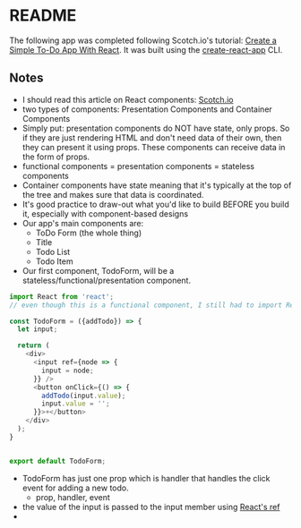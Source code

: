 # README

The following app was completed following Scotch.io's tutorial: 
[Create a Simple To-Do App With React](https://scotch.io/tutorials/create-a-simple-to-do-app-with-react).  It was built using the [create-react-app](https://github.com/facebookincubator/create-react-app) CLI.

## Notes
- I should read this article on React components: [Scotch.io](https://scotch.io/tutorials/reactjs-components-learning-the-basics)
- two types of components: Presentation Components and Container Components
- Simply put: presentation components do NOT have state, only props.  So if they are just
rendering HTML and don't need data of their own, then they can present it using props.  These
components can receive data in the form of props.
- functional components = presentation components = stateless components
- Container components have state meaning that it's typically at the top of the tree and 
makes sure that data is coordinated.
- It's good practice to draw-out what you'd like to build BEFORE you build it, especially with
component-based designs 
- Our app's main components are:
  - ToDo Form (the whole thing)
  - Title
  - Todo List
  - Todo Item
- Our first component, TodoForm, will be a stateless/functional/presentation component.
```javascript
import React from 'react';
// even though this is a functional component, I still had to import React

const TodoForm = ({addTodo}) => {
  let input;

  return (
    <div>
      <input ref={node => {
        input = node;
      }} />
      <button onClick={() => {
        addTodo(input.value);
        input.value = '';
      }}>+</button>
    </div>
  );
}


export default TodoForm;
```
- TodoForm has just one prop which is handler that handles the click event for adding a new
todo.
  - prop, handler, event
- the value of the input is passed to the input member using [React's ref](https://facebook.github.io/react/docs/refs-and-the-dom.html)
-





